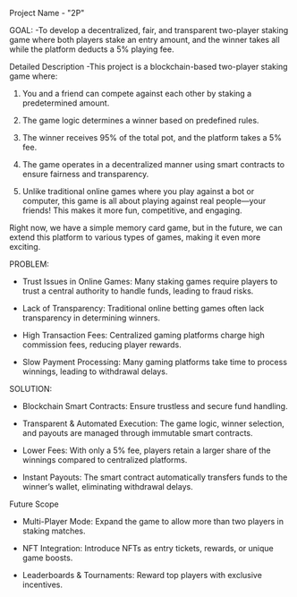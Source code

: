 Project Name - "2P"

GOAL:
-To develop a decentralized, fair, and transparent two-player staking game where both players stake an entry amount, and the winner takes all while the platform deducts a 5% playing fee.

Detailed Description
-This project is a blockchain-based two-player staking game where:

1. You and a friend can compete against each other by staking a predetermined amount.

2. The game logic determines a winner based on predefined rules.

3. The winner receives 95% of the total pot, and the platform takes a 5% fee.

4. The game operates in a decentralized manner using smart contracts to ensure fairness and transparency.

5. Unlike traditional online games where you play against a bot or computer, this game is all about playing against real people—your friends! This makes it more fun, competitive, and engaging.

Right now, we have a simple memory card game, but in the future, we can extend this platform to various types of games, making it even more exciting.

PROBLEM:
- Trust Issues in Online Games: Many staking games require players to trust a central authority to handle funds, leading to fraud risks.

- Lack of Transparency: Traditional online betting games often lack transparency in determining winners.

- High Transaction Fees: Centralized gaming platforms charge high commission fees, reducing player rewards.

- Slow Payment Processing: Many gaming platforms take time to process winnings, leading to withdrawal delays.

SOLUTION:
- Blockchain Smart Contracts: Ensure trustless and secure fund handling.

- Transparent & Automated Execution: The game logic, winner selection, and payouts are managed through immutable smart contracts.

- Lower Fees: With only a 5% fee, players retain a larger share of the winnings compared to centralized platforms.

- Instant Payouts: The smart contract automatically transfers funds to the winner’s wallet, eliminating withdrawal delays.

Future Scope
- Multi-Player Mode: Expand the game to allow more than two players in staking matches.

- NFT Integration: Introduce NFTs as entry tickets, rewards, or unique game boosts.

- Leaderboards & Tournaments: Reward top players with exclusive incentives.

